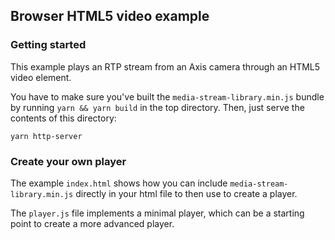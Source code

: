 ## Browser HTML5 video example

### Getting started

This example plays an RTP stream from an Axis camera
through an HTML5 video element.

You have to make sure you've built the `media-stream-library.min.js` bundle
by running `yarn && yarn build` in the top directory.
Then, just serve the contents of this directory:

```
yarn http-server
```

### Create your own player

The example `index.html` shows how you can include `media-stream-library.min.js`
directly in your html file to then use to create a player.

The `player.js` file implements a minimal player, which can be a starting
point to create a more advanced player.